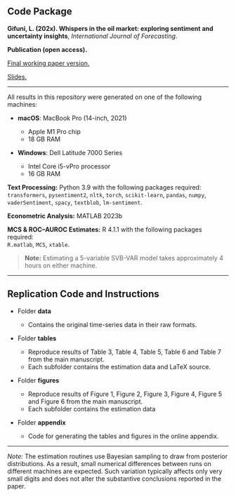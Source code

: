 ## **Code Package**  
**Gifuni, L. (202x). Whispers in the oil market: exploring sentiment and uncertainty insights**, _International Journal of Forecasting_.  

**Publication (open access).**

<a href="https://papers.ssrn.com/sol3/papers.cfm?abstract_id=3957549"><u>Final working paper version.</u></a>

<a href="https://www.eia.gov/finance/markets/reports_presentations/2025/Gifuni_EIAWS_2025.pdf"><u>Slides.</u></a>

---

All results in this repository were generated on one of the following machines:

- **macOS**: MacBook Pro (14-inch, 2021)  
  - Apple M1 Pro chip  
  - 18 GB RAM  

- **Windows**: Dell Latitude 7000 Series  
  - Intel Core i5-vPro processor  
  - 16 GB RAM  

**Text Processing:** Python 3.9 with the following packages required:
``transformers``, ``pysentiment2``, ``nltk``, ``torch``, ``scikit-learn``, ``pandas``, ``numpy``, ``vaderSentiment``, ``spacy``, ``textblob``, ``lm-sentiment``.

**Econometric Analysis:** MATLAB 2023b

**MCS & ROC–AUROC Estimates:** R 4.1.1 with the following packages required:  
``R.matlab``, ``MCS``, ``xtable``.

> **Note:** Estimating a 5-variable SVB-VAR model takes approximately 4 hours on either machine.

---

## **Replication Code and Instructions**  
- Folder **data**  
  - Contains the original time-series data in their raw formats.

- Folder **tables**
  - Reproduce results of Table 3, Table 4, Table 5, Table 6 and Table 7 from the main manuscript.  
  - Each subfolder contains the estimation data and LaTeX source.  

- Folder **figures**
  - Reproduce results of Figure 1, Figure 2, Figure 3, Figure 4, Figure 5 and Figure 6 from the main manuscript.
  - Each subfolder contains the estimation data

- Folder **appendix**  
  - Code for generating the tables and figures in the online appendix.

<!--
> **table execution checklist:** (recommended order)

### Table 3

The `Table3` folder contains two subfolders:

- `4-SVBVAR/` — `Get_Table3_4SVBVAR.m` generates results reported in **line 1** of Table 3.  
- `5-SVBVAR/` — `Get_Table3.m` generates results for **lines 2–15** (_Sentiment_ count through _BERT_).

1. In folder `4-SVBVAR` run `Get_Table3_4SVBVAR.m` and save the output as `4SVBVAR0`
2. Move `4SVBVAR0` into `tables/Table 3/5-SVBVAR/functions/`
3. In `tables/Table 3/5-SVBVAR/` run `Get_Table3.m` one text index at a time. For example, by default line 37 in `Get_Table3.m` is Sentiment = SentVar(2:end,1); which uses the first text index. Run and save the result as `4SVBVAR1`. Then, change line 37 to Sentiment = SentVar(2:end,2); run again and save as `4SVBVAR2`. Continue incrementing the index and saving results up to `4SVBVAR14`. See the comment block on lines 39–52 in `Get_Table3.m` for the mapping of index.
4. After running all indices, run `Print_Table3_tex.m` in `tables/Table 3/5-SVBVAR/` to print Table 3 in LaTeX format.

### Table 4

The `Table4` folder contains two .m files:

- `Get_Table4_5SVBVAR.m` generates the results reported in Table 4. _Note you must select the sentiment combination for each estimation on line 38 (see comments on lines 40-48)_  
- `Print_Table4_5SVBVAR.m` prints the results in LaTeX format (one table row per combination).

Example workflow.
- To produce Line 1 of Table 4 (FT + TR, VADER):
1. In `Get_Table4_5SVBVAR.m`, on line 38, set "Sentiment = SentVar(2:end,1);". This selects the VADER index constructed from Financial Times and Thomson Reuters text data.
2. Run `Get_Table4_5SVBVAR.m`. The results will be saved as `5SVBVARFtTrVader.mat`
3. In `Print_Table4_5SVBVAR.m`, edit line 8 to "load 5SVBVARFtTrVader". Then run `Print_Table4_5SVBVAR.m` to obtain Line 1 of Table 4 in LaTeX format.

- To produce Line 2 of Table 4 (FT + IND, VADER):
1. In `Get_Table4_5SVBVAR.m`, on line 38, set "Sentiment = SentVar(2:end,2);". This selects the VADER index constructed from Financial Times and Independent text data.
2. Run `Get_Table4_5SVBVAR.m`. The results will be saved as `5SVBVARFtIndVader.mat`
3. In `Print_Table4_5SVBVAR.m`, edit line 8 to "load 5SVBVARFtIndVader". Then run `Print_Table4_5SVBVAR.m` to obtain Line 2 of Table 4 in LaTeX format.

Repeat the same procedure for the remaining lines of Table 4, selecting the appropriate column in SentVar on line 38, then loading the corresponding .m file in `Print_Table4_5SVBVAR.m`.



### Table 5

1. In `tables/Table5/PanelA_mspe` each subfolder is named as the index under investigation and contains two `.m` files:
  - a generator `.m` file to produce results using that index,
  - a printer `.m` file to produce the single-line LaTeX output.
    Run the generator, then the printer, for each index folder. 
2. In `tables/Table5/PanelB_mspe` run:
  - `GetMCS.m` to generate MCS results,
  - `MCS_file.R` in R to print the MCS results.

### Table 6

1. In `tables/Table6/` run `Get_Table6.m` to generate all result files both with and without the TOSI index. The script creates the SVBVARcmb*.mat files used by the printing scripts (`Print_Table6_panelA.m` and `Print_Table6_panelB.m`).
2. To print Panel A, edit `tables/Table6/Print_Table6_panelA.m`. Specifically, for each line of Table 6 you must set the two .mat file names on lines 11 and 12 to the appropriate pair. Use the following mapping:
   - **Line 1 (Table 6):** set line 11 -> `SVBVARcmb1.mat` and line 12 -> `SVBVARcmb2.mat`
       - comparison: AR model on oil price lags  vs  2-variable SVBVAR with oil prices + TOSI
   - **Line 2 (Table 6):** set line 11 -> `SVBVARcmb3.mat` and line 12 -> `SVBVARcmb4.mat`
       - comparison: 2-variable SVBVAR (oil prices + global crude oil production)  vs  3-variable SVBVAR where TOSI is added
   - **Line 3 (Table 6):** set line 11 -> `SVBVARcmb5.mat` and line 12 -> `SVBVARcmb6.mat`
       - comparison: 3-variable SVBVAR (oil prices + global crude oil production + world industrial production)  vs  4-variable SVBVAR where TOSI is added
   - **Line 4 (Table 6):** set line 11 -> `SVBVARcmb7.mat` and line 12 -> `SVBVARcmb8.mat`
       - comparison: 4-variable SVBVAR (oil prices + global crude oil production + world industrial production + oil inventories)  vs  5-variable SVBVAR where TOSI is added
3. The same logic applies for Panel B. For `Print_Table6_panelB.m` use the same .mat pairs to print the corresponding table lines:
   - `SVBVARcmb1` & `SVBVARcmb2` -> **Line 1 of Table 6, Panel B**
   - `SVBVARcmb3` & `SVBVARcmb4` -> **Line 2 of Table 6, Panel B**
   - `SVBVARcmb5` & `SVBVARcmb6` -> **Line 3 of Table 6, Panel B**
   - `SVBVARcmb7` & `SVBVARcmb8` -> **Line 4 of Table 6, Panel B**

### Table 7

The `Table7` folder contains the script `auroc.main.r`, which generates the results reported in Table 7. 
1. Open `auroc.main.r`.
2. Set the working directory as indicated in the comment on line 4 of the script.
3. Run the script up to line 36 (this initialises the data and functions). Depending on which row of Table 7 you wish to generate:
   - Line 1 of Table 7 (Global Financial Crisis).
     - Run lines 39–40 and 54–55. Results are saved as:
       - `results.nt` → 4-SVBVAR (baseline model)
       - `results.wt` → TOSI-based 5-SVBVAR
   - Line 2 of Table 7 (Eurozone Sovereign Debt Crisis).
     - Run lines 43–44 and 54–55. Results are saved as:
       - `results.nt` → 4-SVBVAR (baseline model)
       - `results.wt` → TOSI-based 5-SVBVAR
   - Line 3 of Table 7 (COVID-19 Recession).
     - Run lines 47–48 and 54–55. Results are saved as:
       - `results.nt` → 4-SVBVAR (baseline model)
       - `results.wt` → TOSI-based 5-SVBVAR
   - Line 4 of Table 7 (Full Sample).
     - Run lines 51–52 and 54–55. Results are saved as:
       - `results.nt` → 4-SVBVAR (baseline model)
       - `results.wt` → TOSI-based 5-SVBVAR
-->

---

_Note:_ The estimation routines use Bayesian sampling to draw from posterior distributions. As a result, small numerical differences between runs on different machines are expected. Such variation typically affects only very small digits and does not alter the substantive conclusions reported in the paper.


